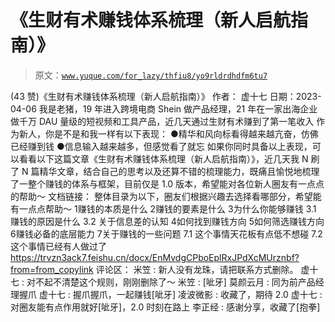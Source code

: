 # 《生财有术赚钱体系梳理（新人启航指南）》

> 原文：[`www.yuque.com/for_lazy/thfiu8/yo9rldrdhdfm6tu7`](https://www.yuque.com/for_lazy/thfiu8/yo9rldrdhdfm6tu7)

<ne-h2 id="fca183e4" data-lake-id="fca183e4"><ne-heading-ext><ne-heading-anchor></ne-heading-anchor><ne-heading-fold></ne-heading-fold></ne-heading-ext><ne-heading-content><ne-text id="u3996f443">(43 赞)《生财有术赚钱体系梳理（新人启航指南）》</ne-text></ne-heading-content></ne-h2> <ne-p id="u9bc3b2f0" data-lake-id="u9bc3b2f0"><ne-text id="u8d62244e">作者： 虚十七</ne-text></ne-p> <ne-p id="u79ad9ba9" data-lake-id="u79ad9ba9"><ne-text id="u916900ea">日期：2023-04-06</ne-text></ne-p> <ne-p id="uc3072176" data-lake-id="uc3072176"><ne-text id="u9c934cbe">我是老猪，19 年进入跨境电商 Shein 做产品经理，21 年在一家出海企业做千万 DAU 量级的短视频和工具产品，近几天通过生财有术赚到了第一笔收入</ne-text></ne-p> <ne-p id="u50deb5bd" data-lake-id="u50deb5bd"><ne-text id="u89771bcb">作为新人，你是不是和我一样有以下表现：</ne-text></ne-p> <ne-uli index-type="0"><ne-uli-i>●</ne-uli-i><ne-uli-c class="ne-uli-content" id="u888ee3fd" data-lake-id="u888ee3fd"><ne-text id="u96c8d3e7">精华和风向标看得越来越亢奋，仿佛已经赚到钱</ne-text></ne-uli-c></ne-uli> <ne-uli index-type="0"><ne-uli-i>●</ne-uli-i><ne-uli-c class="ne-uli-content" id="uf7f6d69b" data-lake-id="uf7f6d69b"><ne-text id="ub98a9605">信息输入越来越多，但感觉看了就忘</ne-text></ne-uli-c></ne-uli> <ne-p id="u8af67a5c" data-lake-id="u8af67a5c"><ne-text id="u1c8f92de">如果你同时具备以上表现，可以看看以下这篇文章《生财有术赚钱体系梳理（新人启航指南）》，近几天我 N 刷了 N 篇精华文章，结合自己的思考以及还算不错的梳理能力，既痛且愉悦地梳理了一整个赚钱的体系与框架，目前仅是 1.0 版本，希望能对各位新人圈友有一点点的帮助～</ne-text></ne-p> <ne-p id="u18d3a033" data-lake-id="u18d3a033"><ne-text id="u3052dbc0">文档链接：</ne-text></ne-p> <ne-p id="udf93f495" data-lake-id="udf93f495"><ne-text id="u1120869e">整体目录为以下，圈友们根据兴趣去选择看哪部分，希望能有一点点帮助～</ne-text></ne-p> <ne-oli index-type="0"><ne-oli-i>1</ne-oli-i><ne-oli-c class="ne-oli-content" id="u1653a597" data-lake-id="u1653a597"><ne-text id="u607e3459">赚钱的本质是什么</ne-text></ne-oli-c></ne-oli> <ne-oli index-type="0"><ne-oli-i>2</ne-oli-i><ne-oli-c class="ne-oli-content" id="u6318429c" data-lake-id="u6318429c"><ne-text id="u4ae5b93a">赚钱的要素是什么</ne-text></ne-oli-c></ne-oli> <ne-oli index-type="0"><ne-oli-i>3</ne-oli-i><ne-oli-c class="ne-oli-content" id="u19fd9b0f" data-lake-id="u19fd9b0f"><ne-text id="u459ab9be">为什么你能够赚钱</ne-text> <ne-text id="u7b8a573a">3.1 赚钱的原因是什么</ne-text> <ne-text id="ubb5e5179">3.2 关于信息差的认知</ne-text></ne-oli-c></ne-oli> <ne-oli index-type="0"><ne-oli-i>4</ne-oli-i><ne-oli-c class="ne-oli-content" id="u0dcc86d5" data-lake-id="u0dcc86d5"><ne-text id="u7e3f3a83">如何找到赚钱方向</ne-text></ne-oli-c></ne-oli> <ne-oli index-type="0"><ne-oli-i>5</ne-oli-i><ne-oli-c class="ne-oli-content" id="u1e6ceb10" data-lake-id="u1e6ceb10"><ne-text id="uddb130c1">如何筛选赚钱方向</ne-text></ne-oli-c></ne-oli> <ne-oli index-type="0"><ne-oli-i>6</ne-oli-i><ne-oli-c class="ne-oli-content" id="u9dac910d" data-lake-id="u9dac910d"><ne-text id="ue873b2ab">赚钱必备的底层能力</ne-text></ne-oli-c></ne-oli> <ne-oli index-type="0"><ne-oli-i>7</ne-oli-i><ne-oli-c class="ne-oli-content" id="u3bcbb2dc" data-lake-id="u3bcbb2dc"><ne-text id="u8adc037a">关于赚钱的一些问题</ne-text> <ne-text id="u04a4800c">7.1 这个事情天花板有点低不想碰</ne-text> <ne-text id="ua6a38c28">7.2 这个事情已经有人做过了</ne-text>[<ne-text id="ucfa11e7a">https://trvzn3ack7.feishu.cn/docx/EnMvdgCPboEplRxJPdXcMUrznbf?from=from_copylink</ne-text>](https://trvzn3ack7.feishu.cn/docx/EnMvdgCPboEplRxJPdXcMUrznbf?from=from_copylink)</ne-oli-c></ne-oli> <ne-hole id="u6704b5a6" data-lake-id="u6704b5a6"><ne-card data-card-name="hr" data-card-type="block" id="kOkW2" data-event-boundary="card"><ne-p id="u5781d891" data-lake-id="u5781d891"><ne-text id="ueb6914b6">评论区：</ne-text></ne-p> <ne-p id="u97c320e6" data-lake-id="u97c320e6"><ne-text id="u1721ccfb">米笠 : 新人没有龙珠，请把联系方式删除。</ne-text> <ne-text id="u87d58210">虚十七 : 对不起不清楚这个规则，刚刚删除了～</ne-text> <ne-text id="ue301a351">米笠 : [呲牙]</ne-text> <ne-text id="ue4421f64">莫颜云月 : 同为前产品经理握爪</ne-text> <ne-text id="uf928c496">虚十七 : 握爪握爪，一起赚钱[呲牙]</ne-text> <ne-text id="ufb391587">凌波微影 : 收藏了，期待 2.0</ne-text> <ne-text id="u9bc6b1d2">虚十七 : 对圈友能有点作用就好[呲牙]，2.0 时刻在路上</ne-text> <ne-text id="u665d9f34">李正经 : 感谢分享，收藏了[抱拳]</ne-text></ne-p></ne-card></ne-hole>